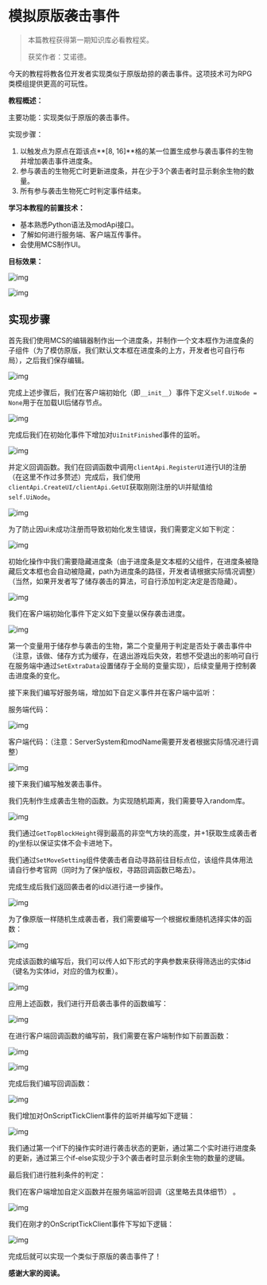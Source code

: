 # 模拟原版袭击事件

> 本篇教程获得第一期知识库必看教程奖。
>
> 获奖作者：艾诺德。

今天的教程将教各位开发者实现类似于原版劫掠的袭击事件。这项技术可为RPG类模组提供更高的可玩性。

**教程概述：**

主要功能：实现类似于原版的袭击事件。

实现步骤：

1. 以触发点为原点在距该点**[8, 16]**格的某一位置生成参与袭击事件的生物并增加袭击事件进度条。
2. 参与袭击的生物死亡时更新进度条，并在少于3个袭击者时显示剩余生物的数量。
3. 所有参与袭击生物死亡时判定事件结束。



**学习本教程的前置技术：**

- 基本熟悉Python语法及modApi接口。
- 了解如何进行服务端、客户端互传事件。
- 会使用MCS制作UI。



**目标效果：**

![img](./images/0_0.png)



![img](./images/0_1.png)



## 实现步骤

首先我们使用MCS的编辑器制作出一个进度条，并制作一个文本框作为进度条的子组件（为了模仿原版，我们默认文本框在进度条的上方，开发者也可自行布局），之后我们保存编辑。

![img](./images/0_2.png)



完成上述步骤后，我们在客户端初始化（即`__init__`）事件下定义`self.UiNode = None`用于在加载UI后储存节点。

![img](./images/0_3.png)



完成后我们在初始化事件下增加对`UiInitFinished`事件的监听。

![img](./images/0_4.png)



并定义回调函数。我们在回调函数中调用`clientApi.RegisterUI`进行UI的注册（在这里不作过多赘述）完成后，我们使用`clientApi.CreateUI/clientApi.GetUI`获取刚刚注册的UI并赋值给`self.UiNode`。

![img](./images/0_5.png)



为了防止因ui未成功注册而导致初始化发生错误，我们需要定义如下判定：

![img](./images/0_6.png)



初始化操作中我们需要隐藏进度条（由于进度条是文本框的父组件，在进度条被隐藏后文本框也会自动被隐藏，path为进度条的路径，开发者请根据实际情况调整）（当然，如果开发者写了储存袭击的算法，可自行添加判定决定是否隐藏）。

![img](./images/0_7.png)



我们在客户端初始化事件下定义如下变量以保存袭击进度。

![img](./images/0_8.png)



第一个变量用于储存参与袭击的生物，第二个变量用于判定是否处于袭击事件中（注意，该做、储存方式为缓存，在退出游戏后失效，若想不受退出的影响可自行在服务端中通过`SetExtraData`设置储存于全局的变量实现），后续变量用于控制袭击进度条的变化。

接下来我们编写好服务端，增加如下自定义事件并在客户端中监听：

服务端代码：

![img](./images/0_9.png)



客户端代码：（注意：ServerSystem和modName需要开发者根据实际情况进行调整）

![img](./images/0_10.png)



接下来我们编写触发袭击事件。

我们先制作生成袭击生物的函数。为实现随机距离，我们需要导入random库。

![img](./images/0_11.png)



我们通过`GetTopBlockHeight`得到最高的非空气方块的高度，并+1获取生成袭击者的y坐标以保证实体不会卡进地下。

我们通过`SetMoveSetting`组件使袭击者自动寻路前往目标点位，该组件具体用法请自行参考官网（同时为了保护版权，寻路回调函数已略去）。

完成生成后我们返回袭击者的id以进行进一步操作。

![img](./images/0_12.png)



为了像原版一样随机生成袭击者，我们需要编写一个根据权重随机选择实体的函数：

![img](./images/0_13.png)



完成该函数的编写后，我们可以传人如下形式的字典参数来获得筛选出的实体id（键名为实体id，对应的值为权重）。

![img](./images/0_14.png)



应用上述函数，我们进行开启袭击事件的函数编写：

![img](./images/0_15.png)



在进行客户端回调函数的编写前，我们需要在客户端制作如下前置函数：

![img](./images/0_16.png)



![img](./images/0_17.png)



完成后我们编写回调函数：

![img](./images/0_18.png)



我们增加对OnScriptTickClient事件的监听并编写如下逻辑：

![img](./images/0_19.png)



我们通过第一个if下的操作实时进行袭击状态的更新，通过第二个实时进行进度条的更新，通过第三个if-else实现少于3个袭击者时显示剩余生物的数量的逻辑。

最后我们进行胜利条件的判定：

我们在客户端增加自定义函数并在服务端监听回调（这里略去具体细节） 。

![img](./images/0_20.png)



我们在刚才的OnScriptTickClient事件下写如下逻辑：

![img](./images/0_21.png)



完成后就可以实现一个类似于原版的袭击事件了！

**感谢大家的阅读。**